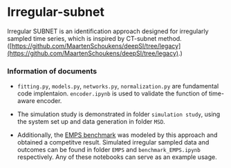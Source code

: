 # Irregular-subnet

 Irregular SUBNET is an identification approach designed for irregularly sampled time series, which is inspired by CT-subnet method. ([https://github.com/MaartenSchoukens/deepSI/tree/legacy](https://github.com/MaartenSchoukens/deepSI/tree/legacy).)


### Information of documents 

- `fitting.py`, `models.py`, `networks.py`, `normalization.py` are fundamental code implentaion. 
`encoder.ipynb` is used to validate the function of time-aware encoder. 

- The simulation study is demonstrated in folder `simulation study`, using the system set up and data generation in folder `MSD`. 

- Additionally, the [EMPS benchmark](https://www.nonlinearbenchmark.org/benchmarks/emps) was modeled by this approach and obtained a competitve result. Simulated irregular sampled data and outcomes can be found in folder `EMPS` and `benchmark_EMPS.ipynb` respectively. Any of these notebooks can serve as an example usage.

